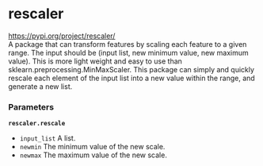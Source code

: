 # rescaler
https://pypi.org/project/rescaler/ \
A package that can transform features by scaling each feature to a given range. The input should be (input list, new minimum value, new maximum value). This is more light weight and easy to use than sklearn.preprocessing.MinMaxScaler. This package can simply and quickly rescale each element of the input list into a new value within the range, and generate a new list.

### Parameters
**`rescaler.rescale`**

* `input_list` A list.
* `newmin` The minimum value of the new scale.
* `newmax` The maximum value of the new scale.
